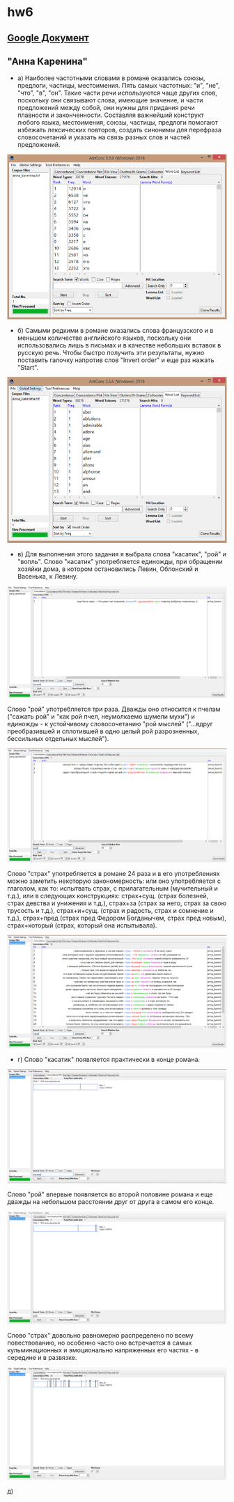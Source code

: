 # hw6
## [Google Документ](https://docs.google.com/document/d/1dpqxzfUaw2sWeO4so0DNHUqkZBPmZ5BcrT1n-FV397c/edit)
## "Анна Каренина"
* а) Наиболее частотными словами в романе оказались союзы, предлоги, частицы, местоимения. Пять самых частотных: "и", "не", "что", "в", "он". Такие части речи используются чаще других слов, поскольку они связывают слова, имеющие значение, и части предложений между собой, они нужны для придания речи плавности и законченности. Составляя важнейший конструкт любого языка, местоимения, союзы, частицы, предлоги помогают избежать лексических повторов, создать синонимы для перефраза словосочетаний и указать на связь разных слов и частей предложений.

![Наиболее частотные слова](https://github.com/Oleschuk/hw6/blob/master/%D0%A1%D0%BD%D0%B8%D0%BC%D0%BE%D0%BA.PNG)

* б) Самыми редкими в романе оказались слова французского и в меньшем количестве английского языков, поскольку они использовались лишь в письмах и в качестве небольших вставок в русскую речь. Чтобы быстро получить эти результаты, нужно поставить галочку напротив слов "Invert order" и еще раз нажать "Start".

![Наиболее редкие слова](https://github.com/Oleschuk/hw6/blob/master/%D0%A1%D0%BD%D0%B8%D0%BC%D0%BE%D0%BA1.PNG) 

* в) Для выполнения этого задания я выбрала слова "касатик", "рой" и "вопль". Слово "касатик" употребляется единожды, при обращении хозяйки дома, в котором остановились Левин, Облонский и Васенька, к Левину.

![Касатик](https://github.com/Oleschuk/hw6/blob/master/%D0%A1%D0%BD%D0%B8%D0%BC%D0%BE%D0%BA2.PNG)

Слово "рой" употребляется три раза. Дважды оно относится к пчелам ("сажать рой" и "как рой пчел, неумолкаемо шумели мухи") и единожды - к устойчивому словосочетанию "рой мыслей" ("...вдруг преобразившей и сплотившей в одно целый рой разрозненных, бессильных отдельных мыслей").

![Рой](https://github.com/Oleschuk/hw6/blob/master/%D0%A1%D0%BD%D0%B8%D0%BC%D0%BE%D0%BA3.PNG)

Слово "страх" употребляется в романе 24 раза и в его употреблениях можно заметить некоторую закономерность: или оно употребляется с глаголом, как то: испытвать страх, с прилагательным (мучительный и т.д.), или в следующих конструкциях: страх+сущ. (страх болезней, страх девства и унижения и т.д.), страх+за (страх за него, страх за свою трусость и т.д.), страх+и+сущ. (страх и радость, страх и сомнение и т.д.), страх+пред (страх пред Федором Богданычем, страх пред новым), страх+который (страх, который она испытывала).

![Страх](https://github.com/Oleschuk/hw6/blob/master/%D0%A1%D1%82%D1%80%D0%B0%D1%85.PNG)

* г) Слово "касатик" появляется практически в конце романа.

![Касатик](https://github.com/Oleschuk/hw6/blob/master/%D0%A1%D0%BD%D0%B8%D0%BC%D0%BE%D0%BA5.PNG)

Слово "рой" впервые появляется во второй половине романа и еще дважды на небольшом расстоянии друг от друга в самом его конце.

![Рой](https://github.com/Oleschuk/hw6/blob/master/%D0%A1%D0%BD%D0%B8%D0%BC%D0%BE%D0%BA6.PNG)

Слово "страх" довольно равномерно распределено по всему повествованию, но особенно часто оно встречается в самых кульминационных и эмоционально напряженных его частях - в середине и в развязке.

![Страх](https://github.com/Oleschuk/hw6/blob/master/%D0%A1%D0%BD%D0%B8%D0%BC%D0%BE%D0%BA7.PNG)

д) 
